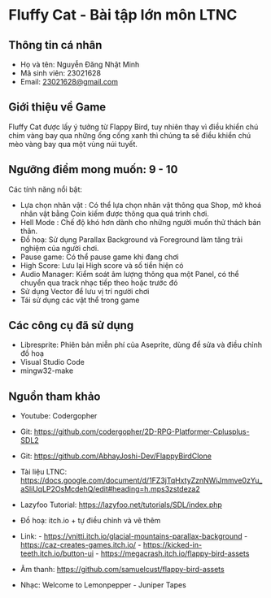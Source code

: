 # Fluffy Cat - Bài tập lớn môn LTNC 

## Thông tin cá nhân

- Họ và tên: Nguyễn Đăng Nhật Minh
- Mã sinh viên: 23021628
- Email: 23021628@gmail.com

## Giới thiệu về Game

Fluffy Cat được lấy ý tưởng từ Flappy Bird, tuy nhiên thay vì điều khiển chú chim vàng bay qua những ống cống xanh thì chúng ta sẽ điều khiển chú mèo vàng bay qua một vùng núi tuyết.

## Ngưỡng điểm mong muốn: 9 - 10
 Các tính năng nổi bật:
 - Lựa chọn nhân vật : Có thể lựa chọn nhân vật thông qua Shop, mở khoá nhân vật bằng Coin kiếm được thông qua quá trình chơi.
 - Hell Mode : Chế độ khó hơn dành cho những người muốn thử thách bản thân.
 - Đồ hoạ: Sử dụng Parallax Background và Foreground làm tăng trải nghiệm của người chơi.
 - Pause game: Có thể pause game khi đang chơi
 - High Score: Lưu lại High score và số tiền hiện có
 - Audio Manager: Kiểm soát âm lượng thông qua một Panel, có thể chuyển qua track nhạc tiếp theo hoặc trước đó
 - Sử dụng Vector để lưu vị trí người chơi
 - Tái sử dụng các vật thể trong game

## Các công cụ đã sử dụng
 - Libresprite: Phiên bản miễn phí của Aseprite, dùng để sửa và điều chỉnh đồ hoạ
 - Visual Studio Code
 - mingw32-make

## Nguồn tham khảo
 - Youtube: Codergopher
 - Git: https://github.com/codergopher/2D-RPG-Platformer-Cplusplus-SDL2
 - Git: https://github.com/AbhayJoshi-Dev/FlappyBirdClone
 - Tài liệu LTNC: https://docs.google.com/document/d/1FZ3jTqHxtyZznNWiJmmve0zYu_aSliUqLP2OsMcdehQ/edit#heading=h.mps3zstdeza2
 - Lazyfoo Tutorial: https://lazyfoo.net/tutorials/SDL/index.php

 - Đồ hoạ: itch.io + tự điều chỉnh và vẽ thêm
 - Link: - https://vnitti.itch.io/glacial-mountains-parallax-background
         - https://caz-creates-games.itch.io/
         - https://kicked-in-teeth.itch.io/button-ui
         - https://megacrash.itch.io/flappy-bird-assets
 - Âm thanh: https://github.com/samuelcust/flappy-bird-assets
 - Nhạc: Welcome to Lemonpepper - Juniper Tapes
